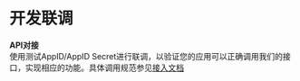 # 开发联调
**API对接**  
使用测试AppID/AppID Secret进行联调，以验证您的应用可以正确调用我们的接口，实现相应的功能。具体调用规范参见[接入文档](https://storage.jd.com/testsmartcloud/1619598023517_API.pdf)
